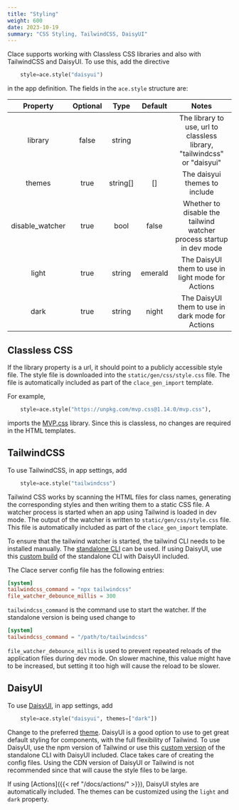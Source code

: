 ```yaml
---
title: "Styling"
weight: 600
date: 2023-10-19
summary: "CSS Styling, TailwindCSS, DaisyUI"
---
```


Clace supports working with Classless CSS libraries and also with TailwindCSS and DaisyUI. To use this, add the directive

```python {filename="app.star"}
    style=ace.style("daisyui")
```

in the app definition. The fields in the `ace.style` structure are:

|    Property     | Optional |   Type   | Default |                                  Notes                                   |
| :-------------: | :------: | :------: | :-----: | :----------------------------------------------------------------------: |
|     library     |  false   |  string  |         | The library to use, url to classless library, "tailwindcss" or "daisyui" |
|     themes      |   true   | string[] |   []    |                      The daisyui themes to include                       |
| disable_watcher |   true   |   bool   |  false  |   Whether to disable the tailwind watcher process startup in dev mode    |
|      light      |   true   |  string  | emerald |            The DaisyUI them to use in light mode for Actions             |
|      dark       |   true   |  string  |  night  |             The DaisyUI them to use in dark mode for Actions             |

## Classless CSS

If the library property is a url, it should point to a publicly accessible style file. The style file is downloaded into the `static/gen/css/style.css` file. The file is automatically included as part of the `clace_gen_import` template.

For example,

```python {filename="app.star"}
    style=ace.style("https://unpkg.com/mvp.css@1.14.0/mvp.css"),
```

imports the [MVP.css](https://andybrewer.github.io/mvp/) library. Since this is classless, no changes are required in the HTML templates.

## TailwindCSS

To use TailwindCSS, in app settings, add

```python {filename="app.star"}
    style=ace.style("tailwindcss")
```

Tailwind CSS works by scanning the HTML files for class names, generating the corresponding styles and then writing them to a static CSS file. A watcher process is started when an app using Tailwind is loaded in dev mode. The output of the watcher is written to `static/gen/css/style.css` file. This file is automatically included as part of the `clace_gen_import` template.

To ensure that the tailwind watcher is started, the tailwind CLI needs to be installed manually. The [standalone CLI](https://tailwindcss.com/blog/standalone-cli) can be used. If using DaisyUI, use this [custom build](https://github.com/dobicinaitis/tailwind-cli-extra) of the standalone CLI with DaisyUI included.

The Clace server config file has the following entries:

```toml {filename="clace.toml"}
[system]
tailwindcss_command = "npx tailwindcss"
file_watcher_debounce_millis = 300
```

`tailwindcss_command` is the command use to start the watcher. If the standalone version is being used change to

```toml {filename="clace.toml"}
[system]
tailwindcss_command = "/path/to/tailwindcss"
```

`file_watcher_debounce_millis` is used to prevent repeated reloads of the application files during dev mode. On slower machine, this value might have to be increased, but setting it too high will cause the reload to be slower.

## DaisyUI

To use [DaisyUI](https://daisyui.com/), in app settings, add

```python {filename="app.star"}
    style=ace.style("daisyui", themes=["dark"])
```

Change to the preferred [theme](https://daisyui.com/docs/themes/). DaisyUI is a good option to use to get great default styling for components, with the full flexibility of Tailwind. To use DaisyUI, use the npm version of Tailwind or use this [custom version](https://github.com/dobicinaitis/tailwind-cli-extra) of the standalone CLI with DaisyUI included. Clace takes care of creating the config files. Using the CDN version of DaisyUI or Tailwind is not recommended since that will cause the style files to be large.

If using [Actions]({{< ref "/docs/actions/" >}}), DaisyUI styles are automatically included. The themes can be customized using the `light` and `dark` property.
